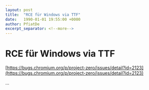 ```yaml
---
layout: post
title:  "RCE für Windows via TTF"
date:   1990-01-01 19:55:00 +0000
author: PfiatDe
excerpt_separator: <!--more-->
---
```


# RCE für Windows via TTF

[https://bugs.chromium.org/p/project-zero/issues/detail?id=2123](https://bugs.chromium.org/p/project-zero/issues/detail?id=2123)

...
<!--more-->
